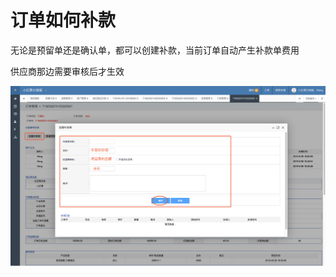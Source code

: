 # 订单如何补款

无论是预留单还是确认单，都可以创建补款，当前订单自动产生补款单费用

供应商那边需要审核后才生效

![](../../.gitbook/assets/image%20%2816%29.png)

